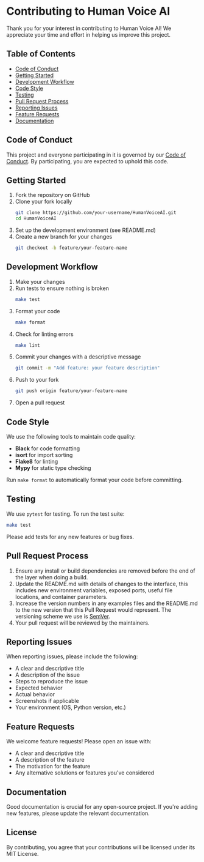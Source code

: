 # Contributing to Human Voice AI

Thank you for your interest in contributing to Human Voice AI! We appreciate your time and effort in helping us improve this project.

## Table of Contents

- [Code of Conduct](#code-of-conduct)
- [Getting Started](#getting-started)
- [Development Workflow](#development-workflow)
- [Code Style](#code-style)
- [Testing](#testing)
- [Pull Request Process](#pull-request-process)
- [Reporting Issues](#reporting-issues)
- [Feature Requests](#feature-requests)
- [Documentation](#documentation)

## Code of Conduct

This project and everyone participating in it is governed by our [Code of Conduct](CODE_OF_CONDUCT.md). By participating, you are expected to uphold this code.

## Getting Started

1. Fork the repository on GitHub
2. Clone your fork locally
   ```bash
   git clone https://github.com/your-username/HumanVoiceAI.git
   cd HumanVoiceAI
   ```
3. Set up the development environment (see README.md)
4. Create a new branch for your changes
   ```bash
   git checkout -b feature/your-feature-name
   ```

## Development Workflow

1. Make your changes
2. Run tests to ensure nothing is broken
   ```bash
   make test
   ```
3. Format your code
   ```bash
   make format
   ```
4. Check for linting errors
   ```bash
   make lint
   ```
5. Commit your changes with a descriptive message
   ```bash
   git commit -m "Add feature: your feature description"
   ```
6. Push to your fork
   ```bash
   git push origin feature/your-feature-name
   ```
7. Open a pull request

## Code Style

We use the following tools to maintain code quality:

- **Black** for code formatting
- **isort** for import sorting
- **Flake8** for linting
- **Mypy** for static type checking

Run `make format` to automatically format your code before committing.

## Testing

We use `pytest` for testing. To run the test suite:

```bash
make test
```

Please add tests for any new features or bug fixes.

## Pull Request Process

1. Ensure any install or build dependencies are removed before the end of the layer when doing a build.
2. Update the README.md with details of changes to the interface, this includes new environment variables, exposed ports, useful file locations, and container parameters.
3. Increase the version numbers in any examples files and the README.md to the new version that this Pull Request would represent. The versioning scheme we use is [SemVer](http://semver.org/).
4. Your pull request will be reviewed by the maintainers.

## Reporting Issues

When reporting issues, please include the following:

- A clear and descriptive title
- A description of the issue
- Steps to reproduce the issue
- Expected behavior
- Actual behavior
- Screenshots if applicable
- Your environment (OS, Python version, etc.)

## Feature Requests

We welcome feature requests! Please open an issue with:

- A clear and descriptive title
- A description of the feature
- The motivation for the feature
- Any alternative solutions or features you've considered

## Documentation

Good documentation is crucial for any open-source project. If you're adding new features, please update the relevant documentation.

## License

By contributing, you agree that your contributions will be licensed under its MIT License.
